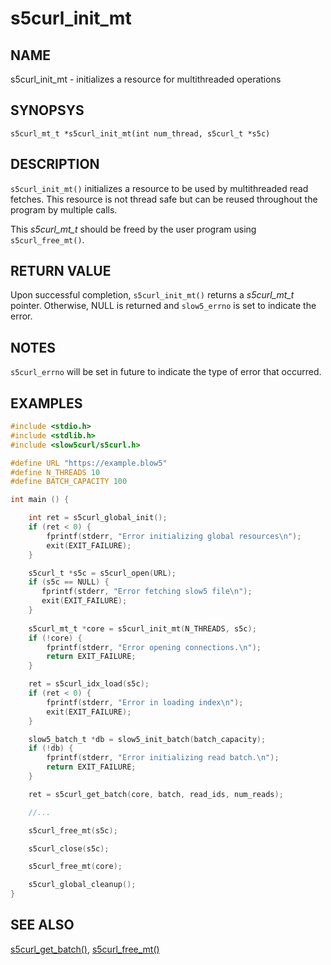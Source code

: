 # s5curl_init_mt

## NAME
s5curl_init_mt - initializes a resource for multithreaded operations

## SYNOPSYS
`s5curl_mt_t *s5curl_init_mt(int num_thread, s5curl_t *s5c)`

## DESCRIPTION
`s5curl_init_mt()` initializes a resource to be used by multithreaded read fetches. This resource is not thread safe but can be reused throughout the program by multiple calls.

This *s5curl_mt_t* should be freed by the user program using `s5curl_free_mt()`.

## RETURN VALUE
Upon successful completion, `s5curl_init_mt()` returns a *s5curl_mt_t* pointer. Otherwise, NULL is returned and `slow5_errno` is set to indicate the error.

## NOTES
`s5curl_errno` will be set in future to indicate the type of error that occurred.

## EXAMPLES
```c
#include <stdio.h>
#include <stdlib.h>
#include <slow5curl/s5curl.h>

#define URL "https://example.blow5"
#define N_THREADS 10
#define BATCH_CAPACITY 100

int main () {

    int ret = s5curl_global_init();
    if (ret < 0) {
        fprintf(stderr, "Error initializing global resources\n");
        exit(EXIT_FAILURE);
    }

    s5curl_t *s5c = s5curl_open(URL);
    if (s5c == NULL) {
       fprintf(stderr, "Error fetching slow5 file\n");
       exit(EXIT_FAILURE);
    }
    
    s5curl_mt_t *core = s5curl_init_mt(N_THREADS, s5c);
    if (!core) {
        fprintf(stderr, "Error opening connections.\n");
        return EXIT_FAILURE;
    }

    ret = s5curl_idx_load(s5c);
    if (ret < 0) {
        fprintf(stderr, "Error in loading index\n");
        exit(EXIT_FAILURE);
    }

    slow5_batch_t *db = slow5_init_batch(batch_capacity);
    if (!db) {
        fprintf(stderr, "Error initializing read batch.\n");
        return EXIT_FAILURE;
    }

    ret = s5curl_get_batch(core, batch, read_ids, num_reads);

    //...

    s5curl_free_mt(s5c);

    s5curl_close(s5c);

    s5curl_free_mt(core);

    s5curl_global_cleanup();
}
```

## SEE ALSO
[s5curl_get_batch()](s5curl_get_batch.md), [s5curl_free_mt()](s5curl_free_mt.md)